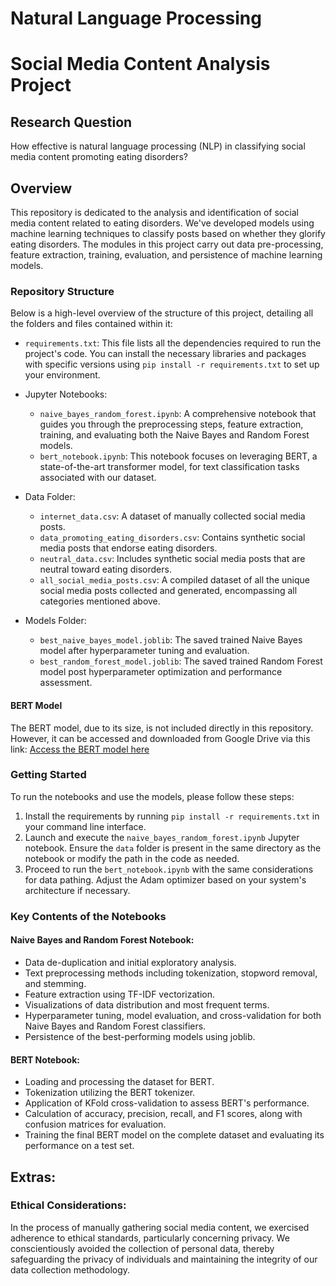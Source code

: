 # Natural Language Processing

# Social Media Content Analysis Project

## Research Question

How effective is natural language processing (NLP) in classifying social media content promoting eating disorders?

## Overview
This repository is dedicated to the analysis and identification of social media content related to eating disorders. We've developed models using machine learning techniques to classify posts based on whether they glorify eating disorders. The modules in this project carry out data pre-processing, feature extraction, training, evaluation, and persistence of machine learning models.

### Repository Structure
Below is a high-level overview of the structure of this project, detailing all the folders and files contained within it:

- `requirements.txt`: This file lists all the dependencies required to run the project's code. You can install the necessary libraries and packages with specific versions using `pip install -r requirements.txt` to set up your environment.

- Jupyter Notebooks:
    - `naive_bayes_random_forest.ipynb`: A comprehensive notebook that guides you through the preprocessing steps, feature extraction, training, and evaluating both the Naive Bayes and Random Forest models.
    - `bert_notebook.ipynb`: This notebook focuses on leveraging BERT, a state-of-the-art transformer model, for text classification tasks associated with our dataset.

- Data Folder: 
    - `internet_data.csv`: A dataset of manually collected social media posts.
    - `data_promoting_eating_disorders.csv`: Contains synthetic social media posts that endorse eating disorders.
    - `neutral_data.csv`: Includes synthetic social media posts that are neutral toward eating disorders.
    - `all_social_media_posts.csv`: A compiled dataset of all the unique social media posts collected and generated, encompassing all categories mentioned above.

- Models Folder:
    - `best_naive_bayes_model.joblib`: The saved trained Naive Bayes model after hyperparameter tuning and evaluation.
    - `best_random_forest_model.joblib`: The saved trained Random Forest model post hyperparameter optimization and performance assessment.

#### BERT Model
The BERT model, due to its size, is not included directly in this repository. However, it can be accessed and downloaded from Google Drive via this link:
[Access the BERT model here](https://drive.google.com/drive/folders/1q7Q7oZbrY3p5Mu4pBGssp4ogMvTEciwD?usp=sharing)

### Getting Started

To run the notebooks and use the models, please follow these steps:

1. Install the requirements by running `pip install -r requirements.txt` in your command line interface.
2. Launch and execute the `naive_bayes_random_forest.ipynb` Jupyter notebook. Ensure the `data` folder is present in the same directory as the notebook or modify the path in the code as needed.
3. Proceed to run the `bert_notebook.ipynb` with the same considerations for data pathing. Adjust the Adam optimizer based on your system's architecture if necessary.

### Key Contents of the Notebooks

#### Naive Bayes and Random Forest Notebook:
- Data de-duplication and initial exploratory analysis.
- Text preprocessing methods including tokenization, stopword removal, and stemming.
- Feature extraction using TF-IDF vectorization.
- Visualizations of data distribution and most frequent terms.
- Hyperparameter tuning, model evaluation, and cross-validation for both Naive Bayes and Random Forest classifiers.
- Persistence of the best-performing models using joblib.

#### BERT Notebook:
- Loading and processing the dataset for BERT.
- Tokenization utilizing the BERT tokenizer.
- Application of KFold cross-validation to assess BERT's performance.
- Calculation of accuracy, precision, recall, and F1 scores, along with confusion matrices for evaluation.
- Training the final BERT model on the complete dataset and evaluating its performance on a test set.

## Extras:

### Ethical Considerations:

In the process of manually gathering social media content, we exercised adherence to ethical standards, particularly concerning privacy. We conscientiously avoided the collection of personal data, thereby safeguarding the privacy of individuals and maintaining the integrity of our data collection methodology.
